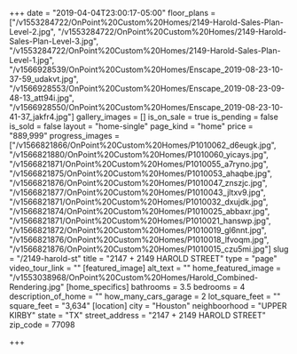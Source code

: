 +++
date = "2019-04-04T23:00:17-05:00"
floor_plans = ["/v1553284722/OnPoint%20Custom%20Homes/2149-Harold-Sales-Plan-Level-2.jpg", "/v1553284722/OnPoint%20Custom%20Homes/2149-Harold-Sales-Plan-Level-3.jpg", "/v1553284722/OnPoint%20Custom%20Homes/2149-Harold-Sales-Plan-Level-1.jpg", "/v1566928539/OnPoint%20Custom%20Homes/Enscape_2019-08-23-10-37-59_udakvt.jpg", "/v1566928553/OnPoint%20Custom%20Homes/Enscape_2019-08-23-09-48-13_att94i.jpg", "/v1566928550/OnPoint%20Custom%20Homes/Enscape_2019-08-23-10-41-37_jakfr4.jpg"]
gallery_images = []
is_on_sale = true
is_pending = false
is_sold = false
layout = "home-single"
page_kind = "home"
price = "889,999"
progress_images = ["/v1566821866/OnPoint%20Custom%20Homes/P1010062_d6eugk.jpg", "/v1566821880/OnPoint%20Custom%20Homes/P1010060_yicays.jpg", "/v1566821871/OnPoint%20Custom%20Homes/P1010055_a7ryno.jpg", "/v1566821875/OnPoint%20Custom%20Homes/P1010053_ahaqbe.jpg", "/v1566821876/OnPoint%20Custom%20Homes/P1010047_znszjc.jpg", "/v1566821877/OnPoint%20Custom%20Homes/P1010043_jltxv9.jpg", "/v1566821871/OnPoint%20Custom%20Homes/P1010032_dxujdk.jpg", "/v1566821874/OnPoint%20Custom%20Homes/P1010025_abbaxr.jpg", "/v1566821871/OnPoint%20Custom%20Homes/P1010021_hanswp.jpg", "/v1566821872/OnPoint%20Custom%20Homes/P1010019_gl6nnt.jpg", "/v1566821876/OnPoint%20Custom%20Homes/P1010018_lfvoqm.jpg", "/v1566821876/OnPoint%20Custom%20Homes/P1010015_czu5mi.jpg"]
slug = "/2149-harold-st"
title = "2147 + 2149 HAROLD STREET"
type = "page"
video_tour_link = ""
[featured_image]
alt_text = ""
home_featured_image = "/v1553038968/OnPoint%20Custom%20Homes/Harold_Combined-Rendering.jpg"
[home_specifics]
bathrooms = 3.5
bedrooms = 4
description_of_home = ""
how_many_cars_garage = 2
lot_square_feet = ""
square_feet = "3,634"
[location]
city = "Houston"
neighboorhood = "UPPER KIRBY"
state = "TX"
street_address = "2147 + 2149 HAROLD STREET"
zip_code = 77098

+++
